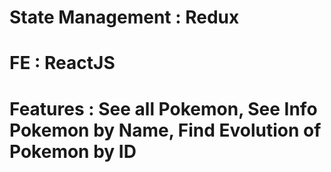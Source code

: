 


# State Management : Redux

# FE : ReactJS

# Features : See all Pokemon, See Info Pokemon by Name, Find Evolution of Pokemon by ID
